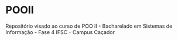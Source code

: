 # POOII
Repositório visado ao curso de POO II - Bacharelado em Sistemas de Informação - Fase 4
IFSC - Campus Caçador
